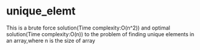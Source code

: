 # unique_elemt
This is a brute force solution(Time complexity:O(n^2)) and optimal solution(Time complexity:O(n)) to the problem of finding unique elements in an array,where n is the size of array

